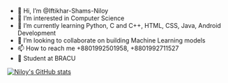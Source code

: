 - 👋 Hi, I’m @Iftikhar-Shams-Niloy
- 👀 I’m interested in Computer Science
- 🌱 I’m currently learning Python, C and C++, HTML, CSS, Java, Android Development
- 💞️ I’m looking to collaborate on building Machine Learning models
- 📫 How to reach me +8801992501958, +8801992711527
- 📖 Student at BRACU

[![Niloy's GitHub stats](https://github-readme-stats.vercel.app/api?username=Iftikhar-Shams-Niloy&show_icons=true&theme=dracula)](https://github.com/Iftikhar-Shams-Niloy/github-readme-stats)


<!---
Iftikhar-Shams-Niloy/Iftikhar-Shams-Niloy is a ✨ special ✨ repository because its `README.md` (this file) appears on your GitHub profile.
You can click the Preview link to take a look at your changes.
--->
